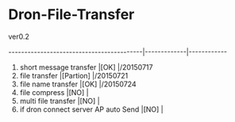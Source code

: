 # Dron-File-Transfer
ver0.2

------------------------------------------|-------------|------------
1. short message transfer                 |[OK]         |/20150717
2. file transfer			                    |[Partion]    |/20150721
3. file name transfer			                |[OK]         |/20150724
4. file compress			                    |[NO]         |  
5. multi file transfer			              |[NO]         |
6. if dron connect server AP auto Send 	  |[NO]	        | 

